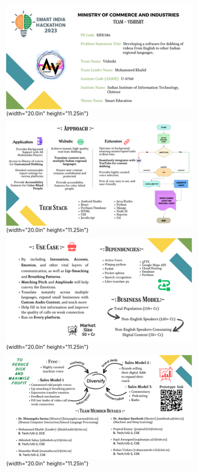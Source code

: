 ![](./1.png){width="20.0in" height="11.25in"}

![](./2.png){width="20.0in" height="11.25in"}

![](./3.png){width="20.0in" height="11.25in"}

![](./4.png){width="20.0in" height="11.25in"}
